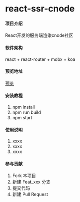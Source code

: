 # react-ssr-cnode

#### 项目介绍
React开发的服务端渲染cnode社区

#### 软件架构
react + react-router + mobx + koa

#### 预览地址
<a href="https://liuyao.info/" target="_blank">预览</a>

#### 安装教程

1. npm install
2. npm run build
3. npm start

#### 使用说明

1. xxxx
2. xxxx
3. xxxx

#### 参与贡献

1. Fork 本项目
2. 新建 Feat_xxx 分支
3. 提交代码
4. 新建 Pull Request

